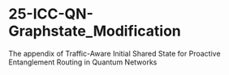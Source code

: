 # 25-ICC-QN-Graphstate_Modification
The appendix of Traffic-Aware Initial Shared State for Proactive Entanglement Routing in Quantum Networks
